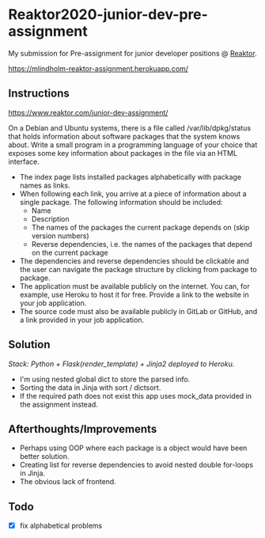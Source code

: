 # Reaktor2020-junior-dev-pre-assignment
My submission for Pre-assignment for junior developer positions @ [Reaktor](https://www.reaktor.com/).

https://mlindholm-reaktor-assignment.herokuapp.com/

## Instructions
https://www.reaktor.com/junior-dev-assignment/

On a Debian and Ubuntu systems, there is a file called /var/lib/dpkg/status that holds information about software packages that the system knows about. Write a small program in a programming language of your choice that exposes some key information about packages in the file via an HTML interface.

- The index page lists installed packages alphabetically with package names as links.
- When following each link, you arrive at a piece of information about a single package. The following information should be included:
  * Name
  * Description
  * The names of the packages the current package depends on (skip version numbers)
  * Reverse dependencies, i.e. the names of the packages that depend on the current package
- The dependencies and reverse dependencies should be clickable and the user can navigate the package structure by clicking from package to package.
- The application must be available publicly on the internet. You can, for example, use Heroku to host it for free. Provide a link to the website in your job application.
- The source code must also be available publicly in GitLab or GitHub, and a link provided in your job application.

## Solution

_Stack: Python + Flask(render_template) + Jinja2 deployed to Heroku._

- I'm using nested global dict to store the parsed info.
- Sorting the data in Jinja with sort / dictsort.
- If the required path does not exist this app uses mock_data provided in the assignment instead.

## Afterthoughts/Improvements

- Perhaps using OOP where each package is a object would have been better solution.
- Creating list for reverse dependencies to avoid nested double for-loops in Jinja.
- The obvious lack of frontend.

## Todo

- [x] fix alphabetical problems
